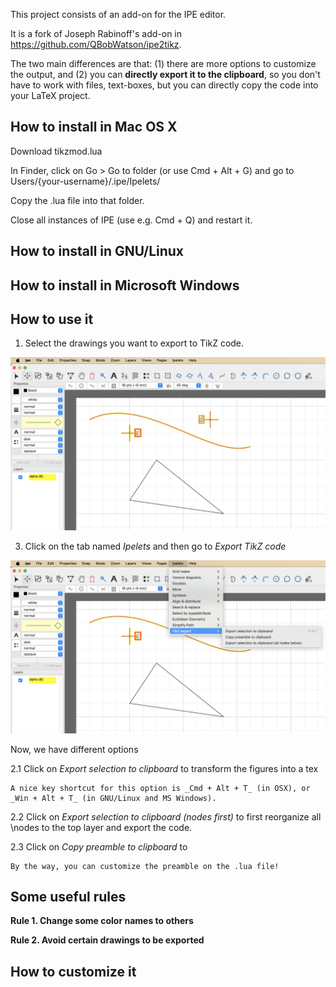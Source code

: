 This project consists of an add-on for the IPE editor.

It is a fork of Joseph Rabinoff's add-on in https://github.com/QBobWatson/ipe2tikz.

The two main differences are that:
(1) there are more options to customize the output, and
(2) you can **directly export it to the clipboard**, so you don't have to work with files, text-boxes, but you can directly copy the code into your LaTeX project.

## How to install in Mac OS X

Download tikzmod.lua

In Finder, click on Go > Go to folder (or use Cmd + Alt + G) and go to Users/{your-username}/.ipe/Ipelets/

Copy the .lua file into that folder.

Close all instances of IPE (use e.g. Cmd + Q) and restart it.

## How to install in GNU/Linux


## How to install in Microsoft Windows


## How to use it

1. Select the drawings you want to export to TikZ code.
<p align="center">
<img src="https://github.com/aruizdealarcon/ipetikzmod/blob/main/readme_files/selection.png?raw=true" width="600"/>
</p>

3. Click on the tab named _Ipelets_ and then go to _Export TikZ code_
<p align="center">
<img src="https://github.com/aruizdealarcon/ipetikzmod/blob/main/readme_files/menu.png?raw=true" width="600"/>
</p>

Now, we have different options

2.1 Click on _Export selection to clipboard_ to transform the figures into a tex

    A nice key shortcut for this option is _Cmd + Alt + T_ (in OSX), or _Win + Alt + T_ (in GNU/Linux and MS Windows).
    
2.2 Click on _Export selection to clipboard (nodes first)_ to first reorganize all \nodes to the top layer and export the code.


2.3 Click on _Copy preamble to clipboard_ to 

    By the way, you can customize the preamble on the .lua file!

## Some useful rules

**Rule 1. Change some color names to others**

**Rule 2. Avoid certain drawings to be exported**

## How to customize it
